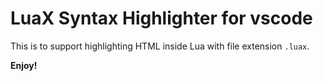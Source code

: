 # LuaX Syntax Highlighter for vscode

This is to support highlighting HTML inside Lua with file extension `.luax`.

**Enjoy!**
